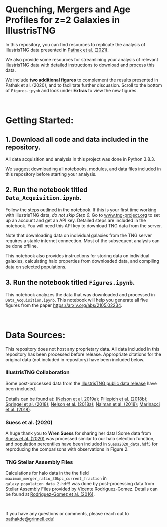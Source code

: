 # Quenching, Mergers and Age Profiles for z=2 Galaxies in IllustrisTNG

In this repository, you can find resources to replicate the analysis of IllustrisTNG data presented in [Pathak et al. (2021)](https://arxiv.org/abs/2105.02234).

We also provide some resources for streamlining your analysis of relevant IllustrisTNG data with detailed instructions to download and process this data. 

We include **two additional figures** to complement the results presented in Pathak et al. (2020), and to facilitate further discussion. Scroll to the bottom of `Figures.ipynb` and look under **Extras** to view the new figures.


<br />

# Getting Started:

## 1. Download all code and data included in the repository.

All data acquisition and analysis in this project was done in Python 3.8.3. 

We suggest downloading all notebooks, modules, and data files included in this repository before starting your analysis.  

## 2. Run the notebook titled `Data_Acquisition.ipynb`.

Follow the steps outlined in the notebook. If this is your first time working with IllustrisTNG data, *do not skip Step 0.* 
Go to  www.tng-project.org to set up an account and get an API key. Detailed steps are included in the notebook. You will need this API key to download TNG data from the server.

Note that downloading data on individual galaxies from the TNG server requires a stable internet connection. Most of the subsequent analysis can be done offline.

This notebook also provides instructions for storing data on individual galaxies, calculating halo properties from downloaded data, and compiling data on selected populations.

## 3. Run the notebook titled `Figures.ipynb`.

This notebook analyzes the data that was downloaded and processed in `Data_Acquisition.ipynb`. 
This notebook will help you generate all five figures from the paper https://arxiv.org/abs/2105.02234.

<br />

# Data Sources:
This repository does not host any proprietary data. All data included in this repository has been processed before release. Appropriate citations for the original data (not included in repository) have been included below.

### IllustrisTNG Collaboration
Some post-processed data from the [IllustrisTNG public data release](https://www.tng-project.org/data/docs/background/#sec4) have been included.

Details can be found at:
  [(Nelson et al. 2019a)](http://arxiv.org/abs/1812.05609);
  [Pillepich et al. (2018b)](https://arxiv.org/abs/1707.03406);
  [Springel et al. (2018)](https://arxiv.org/abs/1707.03397);
  [Nelson et al. (2018a)](https://arxiv.org/abs/1707.03395);
  [Naiman et al. (2018)](https://arxiv.org/abs/1707.03401);
  [Marinacci et al. (2018)](https://arxiv.org/abs/1707.03396).

### Suess et al. (2020)
A huge thank you to **Wren Suess** for sharing her data!
Some data from [Suess et al. (2020)](https://ui.adsabs.harvard.edu/abs/2020ApJ...899L..26S/abstract) was processed similar to our halo selection function, and population percentiles have been included in `Suess2020_data.hdf5` for reproducing the comparisons with observations in Figure 2. 

### TNG Stellar Assembly Files
Calculations for halo data in the the field `maximum_merger_ratio_30kpc_current_fraction` in `galaxy_population_data_2.hdf5` was done by post-processing data from Stellar Assembly Files provided by Vicente Rodriguez-Gomez. Details can be found at [Rodriguez-Gomez et al. (2016)](https://ui.adsabs.harvard.edu/abs/2016MNRAS.458.2371R/abstract).

<br />

If you have any questions or comments, please reach out to pathakde@grinnell.edu!
